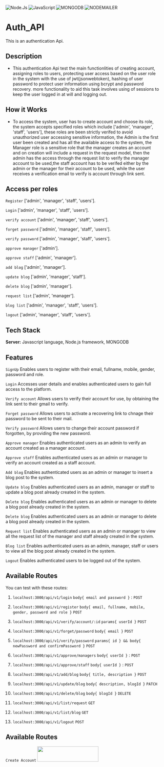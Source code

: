 ![Node.Js](https://img.shields.io/badge/node.js-2210w0?style=for-the-badge&logo=node.js&logoColor=ffdd54)
![JavaScript](https://img.shields.io/badge/javascript-%23323330.svg?style=for-the-badge&logo=javascript&logoColor=%23F7DF1E)
![MONGODB](https://img.shields.io/badge/mongodb-%23E34F26.svg?style=for-the-badge&logo=mongodb&logoColor=ffdd54)
![NODEMAILER](https://img.shields.io/badge/nodemailer-%23E34F26.svg?style=for-the-badge&logo=node.js&logoColor=ffdd54)

# Auth_API
This is an authentication Api. 

## Description
- This authentication Api test the main functionlities of creating account, assigning roles to users, protecting user access based on the user role in the system with the use of jwt(jsonwebtoken), hashing of user password to protect user information using bcrypt and password recovery. more functionality to aid this task involves using of sessions to keep the user logged in at will and logging out.

## How it Works
- To access the system, user has to create account and choose its role, the system accepts specified roles which include ['admin', 'manager', 'staff', 'users'], these roles are been strictly verifed to avoid unauthorized user accessing sensitive information, the Admin is the first user been created and has all the available access to the system, the Manager role is a sensitive role that the manager creates an account and on creation will include a request in the request model, then the admin has the access through the request list to verify the manager account to be used,the staff account has to be verifed either by the admin or the manager for their account to be used, while the user receives a verification email to verify is account through link sent.

## Access per roles

`Register` ['admin', 'manager', 'staff', 'users'].

`Login` ['admin', 'manager', 'staff', 'users'].

`verify account` ['admin', 'manager', 'staff', 'users'].

`forget password` ['admin', 'manager', 'staff', 'users'].

`verify password` ['admin', 'manager', 'staff', 'users'].

`approve manager` ['admin'].

`approve staff` ['admin', 'manager'].

`add blog` ['admin', 'manager'].

`update blog` ['admin', 'manager', 'staff'].

`delete blog` ['admin', 'manager'].

`request list` ['admin', 'manager'].

`blog list` ['admin', 'manager', 'staff', 'users'].

`logout` ['admin', 'manager', 'staff', 'users'].

## Tech Stack

**Server:** Javascript language, Node.js framework, MONGODB


## Features

`SignUp` Enables users to register with their  email, fullname, mobile, gender, password and role.

`Login` Accesses user details and enables authenticated users to gain full access to the platform.

`Verify account` Allows users to verify their account for use, by obtaining the link sent to their gmail to verify.

`Forget password` Allows users to activate a recovering link to chnage their password to be sent to their mail.

`Verify password` Allows users to change their account password if forgotten, by providing the new password.

`Approve manager` Enables authenticated users as an admin to verify an account created as a manager account.

`Approve staff` Enables authenticated users as an admin or manager to verify an account created as a staff account.

`Add blog` Enables authenticated users as an admin or manager to insert a blog post to the system.

`Update blog` Enables authenticated users as an admin, manager or staff to update a blog post already created in the system.

`Delete blog` Enables authenticated users as an admin or manager to delete a blog post already created in the system.

`Delete blog` Enables authenticated users as an admin or manager to delete a blog post already created in the system.

`Request list` Enables authenticated users as an admin or manager to view all the request list of the manager and staff already created in the system.

`Blog list` Enables authenticated users as an admin, manager, staff or users to view all the blog post already created in the system.

`Logout` Enables authenticated users to be logged out of the system.



## Available Routes
  You can test with these routes:
  
  1. `localhost:3000/api/v1/login` `body{ email and password }` : `POST`
  
  2. `localhost:3000/api/v1/register` `body{ email, fullname, mobile, gender, password and role }` `POST`
  
  3. `localhost:3000/api/v1/verify/account/:id` `params{ userId }` `POST`
  
  4. `localhost:3000/api/v1/forget/password` `body{ email }` `POST`
  
  5. `localhost:3000/api/v1/verify/password` `params{ id } && body{ newPassword and confirmPassword }` `POST` 
  
  6. `localhost:3000/api/v1/approve/managers` `body{ userId }` : `POST`
  
  7. `localhost:3000/api/v1/approve/staff` `body{ userId }` : `POST`
  
  8. `localhost:3000/api/v1/add/blog` `body{ title, description }` `POST`

  9. `localhost:3000/api/v1/update/blog` `body{ description, blogId }` `PATCH`
 
  10. `localhost:3000/api/v1/delete/blog` `body{ blogId }` `DELETE`
  
  11. `localhost:3000/api/v1/list/request` `GET`

  10. `localhost:3000/api/v1/list/blog` `GET`
  
  11. `localhost:3000/api/v1/logout` `POST`
  
## Available Routes

`Create Account`
<img src="https://drive.google.com/file/d/1MJ1x9Y8fh1lv9k-f6g6HFUIpAsDQHTiw/view?usp=sharing" width="200" height="50">





